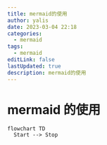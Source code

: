 ```yaml
---
title: mermaid的使用
author: yalis
date: 2023-03-04 22:18
categories:
  - mermaid
tags:
  - mermaid
editLink: false
lastUpdated: true
description: mermaid的使用
---
```


# mermaid 的使用

```mermaid
flowchart TD
  Start --> Stop
```
